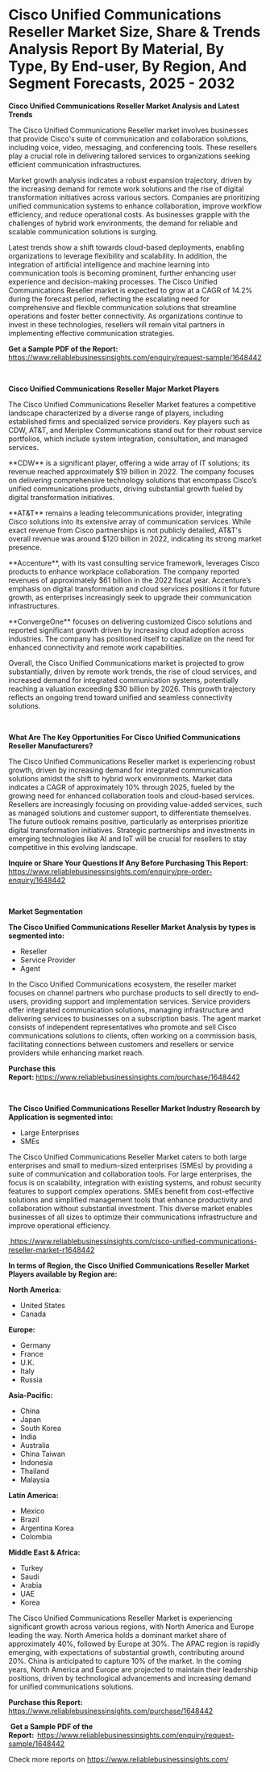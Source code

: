 <p><h1>Cisco Unified Communications Reseller Market Size, Share & Trends Analysis Report By Material, By Type, By End-user, By Region, And Segment Forecasts, 2025 - 2032</h1></p><p><strong>Cisco Unified Communications Reseller Market Analysis and Latest Trends</strong></p>
<p><p>The Cisco Unified Communications Reseller market involves businesses that provide Cisco's suite of communication and collaboration solutions, including voice, video, messaging, and conferencing tools. These resellers play a crucial role in delivering tailored services to organizations seeking efficient communication infrastructures.</p><p>Market growth analysis indicates a robust expansion trajectory, driven by the increasing demand for remote work solutions and the rise of digital transformation initiatives across various sectors. Companies are prioritizing unified communication systems to enhance collaboration, improve workflow efficiency, and reduce operational costs. As businesses grapple with the challenges of hybrid work environments, the demand for reliable and scalable communication solutions is surging.</p><p>Latest trends show a shift towards cloud-based deployments, enabling organizations to leverage flexibility and scalability. In addition, the integration of artificial intelligence and machine learning into communication tools is becoming prominent, further enhancing user experience and decision-making processes. The Cisco Unified Communications Reseller market is expected to grow at a CAGR of 14.2% during the forecast period, reflecting the escalating need for comprehensive and flexible communication solutions that streamline operations and foster better connectivity. As organizations continue to invest in these technologies, resellers will remain vital partners in implementing effective communication strategies.</p></p>
<p><strong>Get a Sample PDF of the Report:&nbsp;</strong> <a href="https://www.reliablebusinessinsights.com/enquiry/request-sample/1648442?utm_campaign=3383&utm_medium=2&utm_source=Github&utm_content=ia&utm_term=25032025&utm_id=cisco-unified-communications-reseller">https://www.reliablebusinessinsights.com/enquiry/request-sample/1648442</a></p>
<p>&nbsp;</p>
<p><strong>Cisco Unified Communications Reseller Major Market Players</strong></p>
<p><p>The Cisco Unified Communications Reseller Market features a competitive landscape characterized by a diverse range of players, including established firms and specialized service providers. Key players such as CDW, AT&T, and Meriplex Communications stand out for their robust service portfolios, which include system integration, consultation, and managed services.</p><p>**CDW** is a significant player, offering a wide array of IT solutions; its revenue reached approximately $19 billion in 2022. The company focuses on delivering comprehensive technology solutions that encompass Cisco’s unified communications products, driving substantial growth fueled by digital transformation initiatives.</p><p>**AT&T** remains a leading telecommunications provider, integrating Cisco solutions into its extensive array of communication services. While exact revenue from Cisco partnerships is not publicly detailed, AT&T's overall revenue was around $120 billion in 2022, indicating its strong market presence.</p><p>**Accenture**, with its vast consulting service framework, leverages Cisco products to enhance workplace collaboration. The company reported revenues of approximately $61 billion in the 2022 fiscal year. Accenture’s emphasis on digital transformation and cloud services positions it for future growth, as enterprises increasingly seek to upgrade their communication infrastructures.</p><p>**ConvergeOne** focuses on delivering customized Cisco solutions and reported significant growth driven by increasing cloud adoption across industries. The company has positioned itself to capitalize on the need for enhanced connectivity and remote work capabilities.</p><p>Overall, the Cisco Unified Communications market is projected to grow substantially, driven by remote work trends, the rise of cloud services, and increased demand for integrated communication systems, potentially reaching a valuation exceeding $30 billion by 2026. This growth trajectory reflects an ongoing trend toward unified and seamless connectivity solutions.</p></p>
<p>&nbsp;</p>
<p><strong>What Are The Key Opportunities For Cisco Unified Communications Reseller Manufacturers?</strong></p>
<p><p>The Cisco Unified Communications Reseller market is experiencing robust growth, driven by increasing demand for integrated communication solutions amidst the shift to hybrid work environments. Market data indicates a CAGR of approximately 10% through 2025, fueled by the growing need for enhanced collaboration tools and cloud-based services. Resellers are increasingly focusing on providing value-added services, such as managed solutions and customer support, to differentiate themselves. The future outlook remains positive, particularly as enterprises prioritize digital transformation initiatives. Strategic partnerships and investments in emerging technologies like AI and IoT will be crucial for resellers to stay competitive in this evolving landscape.</p></p>
<p><strong>Inquire or Share Your Questions If Any Before Purchasing This Report:</strong> <a href="https://www.reliablebusinessinsights.com/enquiry/pre-order-enquiry/1648442?utm_campaign=3383&utm_medium=2&utm_source=Github&utm_content=ia&utm_term=25032025&utm_id=cisco-unified-communications-reseller">https://www.reliablebusinessinsights.com/enquiry/pre-order-enquiry/1648442</a></p>
<p>&nbsp;</p>
<p><strong>Market Segmentation</strong></p>
<p><strong>The Cisco Unified Communications Reseller Market Analysis by types is segmented into:</strong></p>
<p><ul><li>Reseller</li><li>Service Provider</li><li>Agent</li></ul></p>
<p><p>In the Cisco Unified Communications ecosystem, the reseller market focuses on channel partners who purchase products to sell directly to end-users, providing support and implementation services. Service providers offer integrated communication solutions, managing infrastructure and delivering services to businesses on a subscription basis. The agent market consists of independent representatives who promote and sell Cisco communications solutions to clients, often working on a commission basis, facilitating connections between customers and resellers or service providers while enhancing market reach.</p></p>
<p><strong>Purchase this Report:&nbsp;</strong><a href="https://www.reliablebusinessinsights.com/purchase/1648442?utm_campaign=3383&utm_medium=2&utm_source=Github&utm_content=ia&utm_term=25032025&utm_id=cisco-unified-communications-reseller">https://www.reliablebusinessinsights.com/purchase/1648442</a></p>
<p>&nbsp;</p>
<p><strong>The Cisco Unified Communications Reseller Market Industry Research by Application is segmented into:</strong></p>
<p><ul><li>Large Enterprises</li><li>SMEs</li></ul></p>
<p><p>The Cisco Unified Communications Reseller Market caters to both large enterprises and small to medium-sized enterprises (SMEs) by providing a suite of communication and collaboration tools. For large enterprises, the focus is on scalability, integration with existing systems, and robust security features to support complex operations. SMEs benefit from cost-effective solutions and simplified management tools that enhance productivity and collaboration without substantial investment. This diverse market enables businesses of all sizes to optimize their communications infrastructure and improve operational efficiency.</p></p>
<p><a href="https://www.reliablebusinessinsights.com/cisco-unified-communications-reseller-market-r1648442?utm_campaign=3383&utm_medium=2&utm_source=Github&utm_content=ia&utm_term=25032025&utm_id=cisco-unified-communications-reseller">&nbsp;https://www.reliablebusinessinsights.com/cisco-unified-communications-reseller-market-r1648442</a></p>
<p><strong>In terms of Region, the Cisco Unified Communications Reseller Market Players available by Region are:</strong></p>
<p>
    <p> <strong> North America: </strong>
        <ul>
            <li>United States</li>
            <li>Canada</li>
        </ul>
        </p> 
    <p> <strong> Europe: </strong>
        <ul>
            <li>Germany</li>
            <li>France</li>
            <li>U.K.</li>
            <li>Italy</li>
            <li>Russia</li>
        </ul>
        </p> 
    <p> <strong> Asia-Pacific: </strong>
        <ul>
            <li>China</li>
            <li>Japan</li>
            <li>South Korea</li>
            <li>India</li>
            <li>Australia</li>
            <li>China Taiwan</li>
            <li>Indonesia</li>
            <li>Thailand</li>
            <li>Malaysia</li>
        </ul>
        </p> 
    <p> <strong> Latin America: </strong>
        <ul>
            <li>Mexico</li>
            <li>Brazil</li>
            <li>Argentina Korea</li>
            <li>Colombia</li>
        </ul>
        </p> 
    <p> <strong> Middle East & Africa: </strong>
        <ul>
            <li>Turkey</li>
            <li>Saudi</li>
            <li>Arabia</li>
            <li>UAE</li>
            <li>Korea</li>
        </ul>
    </p>
    </p>
<p><p>The Cisco Unified Communications Reseller Market is experiencing significant growth across various regions, with North America and Europe leading the way. North America holds a dominant market share of approximately 40%, followed by Europe at 30%. The APAC region is rapidly emerging, with expectations of substantial growth, contributing around 20%. China is anticipated to capture 10% of the market. In the coming years, North America and Europe are projected to maintain their leadership positions, driven by technological advancements and increasing demand for unified communications solutions.</p></p>
<p><strong>Purchase this Report: </strong><a href="https://www.reliablebusinessinsights.com/purchase/1648442?utm_campaign=3383&utm_medium=2&utm_source=Github&utm_content=ia&utm_term=25032025&utm_id=cisco-unified-communications-reseller">https://www.reliablebusinessinsights.com/purchase/1648442</a></p>
<p>&nbsp;<strong>Get a Sample PDF of the Report:&nbsp;&nbsp;</strong><a href="https://www.reliablebusinessinsights.com/enquiry/request-sample/1648442?utm_campaign=3383&utm_medium=2&utm_source=Github&utm_content=ia&utm_term=25032025&utm_id=cisco-unified-communications-reseller">https://www.reliablebusinessinsights.com/enquiry/request-sample/1648442</a></p>
<p><strong></strong></p>
<p>Check more reports on <a href="https://www.reliablebusinessinsights.com/?utm_campaign=3383&utm_medium=2&utm_source=Github&utm_content=ia&utm_term=25032025&utm_id=cisco-unified-communications-reseller">https://www.reliablebusinessinsights.com/</a></p>